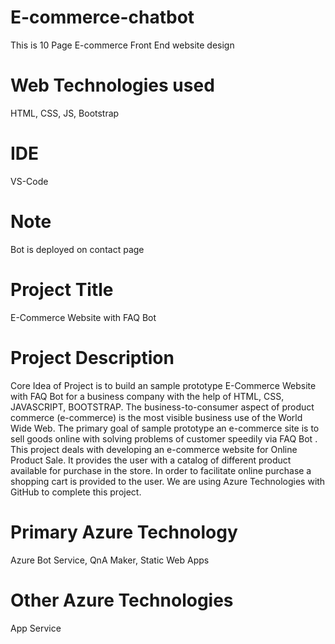 # E-commerce-chatbot
This is 10 Page E-commerce Front End website design

# Web Technologies used
HTML, CSS, JS, Bootstrap

# IDE
VS-Code

# Note
Bot is deployed on contact page

# Project Title
E-Commerce Website with FAQ Bot

# Project Description
Core Idea of Project is to build an sample prototype E-Commerce Website with FAQ Bot for a business company with the help of HTML, CSS, JAVASCRIPT, BOOTSTRAP. The business-to-consumer aspect of product commerce (e-commerce) is the most visible business use of the World Wide Web. The primary goal of sample prototype an e-commerce site is to sell goods online with solving problems of customer speedily via FAQ Bot . This project deals with developing an e-commerce website for Online Product Sale. It provides the user with a catalog of different product available for purchase in the store. In order to facilitate online purchase a shopping cart is provided to the user. We are using Azure Technologies with GitHub to complete this project.

# Primary Azure Technology
Azure Bot Service, QnA Maker, Static Web Apps

# Other Azure Technologies
App Service
